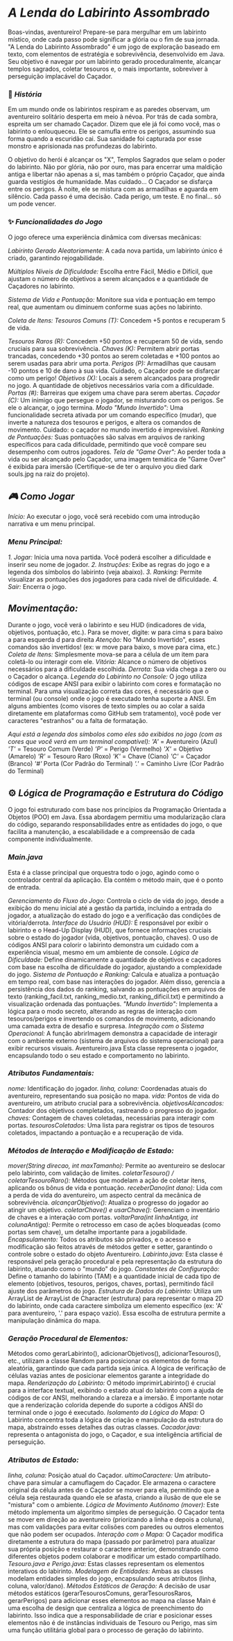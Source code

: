 # *A Lenda do Labirinto Assombrado*
Boas-vindas, aventureiro! Prepare-se para mergulhar em um labirinto místico, onde cada passo pode significar a glória ou o fim de sua jornada. "A Lenda do Labirinto Assombrado" é um jogo de exploração baseado em texto, com elementos de estratégia e sobrevivência, desenvolvido em Java. Seu objetivo é navegar por um labirinto gerado proceduralmente, alcançar templos sagrados, coletar tesouros e, o mais importante, sobreviver à perseguição implacável do Caçador.

### 📜 *História*
Em um mundo onde os labirintos respiram e as paredes observam, um aventureiro solitário desperta em meio à névoa. Por trás de cada sombra, espreita um ser chamado Caçador. Dizem que ele já foi como você, mas o labirinto o enlouqueceu. Ele se camufla entre os perigos, assumindo sua forma quando a escuridão cai. Sua sanidade foi capturada por esse monstro e aprisionada nas profundezas do labirinto.

O objetivo do herói é alcançar os "X", Templos Sagrados que selam o poder do labirinto. Não por glória, não por ouro, mas para encerrar uma maldição antiga e libertar não apenas a si, mas também o próprio Caçador, que ainda guarda vestígios de humanidade. Mas cuidado... O Caçador se disfarça entre os perigos. À noite, ele se mistura com as armadilhas e aguarda em silêncio. Cada passo é uma decisão. Cada perigo, um teste. E no final... só um pode vencer.

### ✨ *Funcionalidades do Jogo*
O jogo oferece uma experiência dinâmica com diversas mecânicas:

*Labirinto Gerado Aleatoriamente:* A cada nova partida, um labirinto único é criado, garantindo rejogabilidade.

*Múltiplos Níveis de Dificuldade:* Escolha entre Fácil, Médio e Difícil, que ajustam o número de objetivos a serem alcançados e a quantidade de Caçadores no labirinto.

*Sistema de Vida e Pontuação:* Monitore sua vida e pontuação em tempo real, que aumentam ou diminuem conforme suas ações no labirinto.

*Coleta de Itens:*
*Tesouros Comuns (T):* Concedem +5 pontos e recuperam 5 de vida.

*Tesouros Raros (R):* Concedem +50 pontos e recuperam 50 de vida, sendo cruciais para sua sobrevivência.
*Chaves (K):* Permitem abrir portas trancadas, concedendo +30 pontos ao serem coletadas e +100 pontos ao serem usadas para abrir uma porta.
*Perigos (P):* Armadilhas que causam -10 pontos e 10 de dano à sua vida. Cuidado, o Caçador pode se disfarçar como um perigo!
*Objetivos (X):* Locais a serem alcançados para progredir no jogo. A quantidade de objetivos necessários varia com a dificuldade.
*Portas (#):* Barreiras que exigem uma chave para serem abertas.
*Caçador (C):* Um inimigo que persegue o jogador, se misturando com os perigos. Se ele o alcançar, o jogo termina.
*Modo "Mundo Invertido":* Uma funcionalidade secreta ativada por um comando específico (mudar), que inverte a natureza dos tesouros e perigos, e altera os comandos de movimento. Cuidado: o caçador no mundo invertido é imprevisível.
*Ranking de Pontuações:* Suas pontuações são salvas em arquivos de ranking específicos para cada dificuldade, permitindo que você compare seu desempenho com outros jogadores.
*Tela de "Game Over":* Ao perder toda a vida ou ser alcançado pelo Caçador, uma imagem temática de "Game Over" é exibida para imersão (Certifique-se de ter o arquivo you died dark souls.jpg na raiz do projeto).
## *🎮 Como Jogar*
*Início:* Ao executar o jogo, você será recebido com uma introdução narrativa e um menu principal.
### *Menu Principal:*
*1. Jogar:* Inicia uma nova partida. Você poderá escolher a dificuldade e inserir seu nome de jogador.
*2. Instruções:* Exibe as regras do jogo e a legenda dos símbolos do labirinto (veja abaixo).
*3. Ranking:* Permite visualizar as pontuações dos jogadores para cada nível de dificuldade.
*4. Sair:* Encerra o jogo.
## *Movimentação:*
Durante o jogo, você verá o labirinto e seu HUD (indicadores de vida, objetivos, pontuação, etc.). Para se mover, digite:
w para cima
s para baixo
a para esquerda
d para direita
*Atenção:* No "Mundo Invertido", esses comandos são invertidos! (ex: w move para baixo, s move para cima, etc.)
*Coleta de Itens:* Simplesmente mova-se para a célula de um item para coletá-lo ou interagir com ele.
*Vitória:* Alcance o número de objetivos necessários para a dificuldade escolhida.
*Derrota:* Sua vida chega a zero ou o Caçador o alcança.
*Legenda do Labirinto no Console:* O jogo utiliza códigos de escape ANSI para exibir o labirinto com cores e formatação no terminal. Para uma visualização correta das cores, é necessário que o terminal (ou console) onde o jogo é executado tenha suporte a ANSI. Em alguns ambientes (como visores de texto simples ou ao colar a saída diretamente em plataformas como GitHub sem tratamento), você pode ver caracteres "estranhos" ou a falta de formatação.

*Aqui está a legenda dos símbolos como eles são exibidos no jogo (com as cores que você verá em um terminal compatível):*
*'A'* = Aventureiro (Azul)
*'T'* = Tesouro Comum (Verde)
*'P'* = Perigo (Vermelho)
*'X'* = Objetivo (Amarelo)
*'R'* = Tesouro Raro (Roxo)
*'K'* = Chave (Ciano)
*'C'* = Caçador (Branco)
*'#'* Porta (Cor Padrão do Terminal)
*'.'* = Caminho Livre (Cor Padrão do Terminal)
## ⚙️ *Lógica de Programação e Estrutura do Código*
O jogo foi estruturado com base nos princípios da Programação Orientada a Objetos (POO) em Java. Essa abordagem permitiu uma modularização clara do código, separando responsabilidades entre as entidades do jogo, o que facilita a manutenção, a escalabilidade e a compreensão de cada componente individualmente.

### *Main.java*
Esta é a classe principal que orquestra todo o jogo, agindo como o controlador central da aplicação. Ela contém o método main, que é o ponto de entrada.

*Gerenciamento do Fluxo do Jogo:* Controla o ciclo de vida do jogo, desde a exibição do menu inicial até a gestão da partida, incluindo a entrada do jogador, a atualização do estado do jogo e a verificação das condições de vitória/derrota.
*Interface do Usuário (HUD):* É responsável por exibir o labirinto e o Head-Up Display (HUD), que fornece informações cruciais sobre o estado do jogador (vida, objetivos, pontuação, chaves). O uso de códigos ANSI para colorir o labirinto demonstra um cuidado com a experiência visual, mesmo em um ambiente de console.
*Lógica de Dificuldade:* Define dinamicamente a quantidade de objetivos e caçadores com base na escolha de dificuldade do jogador, ajustando a complexidade do jogo.
*Sistema de Pontuação e Ranking:* Calcula e atualiza a pontuação em tempo real, com base nas interações do jogador. Além disso, gerencia a persistência dos dados do ranking, salvando as pontuações em arquivos de texto (ranking_facil.txt, ranking_medio.txt, ranking_dificil.txt) e permitindo a visualização ordenada das pontuações.
*"Mundo Invertido":* Implementa a lógica para o modo secreto, alterando as regras de interação com tesouros/perigos e invertendo os comandos de movimento, adicionando uma camada extra de desafio e surpresa.
*Integração com o Sistema Operacional:* A função abrirImagem demonstra a capacidade de interagir com o ambiente externo (sistema de arquivos do sistema operacional) para exibir recursos visuais.
Aventureiro.java
Esta classe representa o jogador, encapsulando todo o seu estado e comportamento no labirinto.

### *Atributos Fundamentais:*
*nome:* Identificação do jogador.
*linha, coluna:* Coordenadas atuais do aventureiro, representando sua posição no mapa.
*vida:* Pontos de vida do aventureiro, um atributo crucial para a sobrevivência.
*objetivosAlcancados:* Contador dos objetivos completados, rastreando o progresso do jogador.
*chaves:* Contagem de chaves coletadas, necessárias para interagir com portas.
*tesourosColetados:* Uma lista para registrar os tipos de tesouros coletados, impactando a pontuação e a recuperação de vida.
### *Métodos de Interação e Modificação de Estado:*
*mover(String direcao, int maxTamanho):* Permite ao aventureiro se deslocar pelo labirinto, com validação de limites.
*coletarTesouro() / coletarTesouroRaro():* Métodos que modelam a ação de coletar itens, aplicando os bônus de vida e pontuação.
*receberDano(int dano):* Lida com a perda de vida do aventureiro, um aspecto central da mecânica de sobrevivência.
*alcançarObjetivo():* Atualiza o progresso do jogador ao atingir um objetivo.
*coletarChave() e usarChave():* Gerenciam o inventário de chaves e a interação com portas.
*voltarPara(int linhaAntiga, int colunaAntiga):* Permite o retrocesso em caso de ações bloqueadas (como portas sem chave), um detalhe importante para a jogabilidade.
*Encapsulamento:* Todos os atributos são privados, e o acesso e modificação são feitos através de métodos getter e setter, garantindo o controle sobre o estado do objeto Aventureiro.
*Labirinto.java:* Esta classe é responsável pela geração procedural e pela representação da estrutura do labirinto, atuando como o "mundo" do jogo.
*Constantes de Configuração:* Define o tamanho do labirinto (TAM) e a quantidade inicial de cada tipo de elemento (objetivos, tesouros, perigos, chaves, portas), permitindo fácil ajuste dos parâmetros do jogo.
*Estrutura de Dados do Labirinto:* Utiliza um ArrayList de ArrayList de Character (estrutura) para representar o mapa 2D do labirinto, onde cada caractere simboliza um elemento específico (ex: 'A' para aventureiro, '.' para espaço vazio). Essa escolha de estrutura permite a manipulação dinâmica do mapa.

### *Geração Procedural de Elementos:*
Métodos como gerarLabirinto(), adicionarObjetivos(), adicionarTesouros(), etc., utilizam a classe Random para posicionar os elementos de forma aleatória, garantindo que cada partida seja única. A lógica de verificação de células vazias antes de posicionar elementos garante a integridade do mapa.
*Renderização do Labirinto:* O método imprimirLabirinto() é crucial para a interface textual, exibindo o estado atual do labirinto com a ajuda de códigos de cor ANSI, melhorando a clareza e a imersão. É importante notar que a renderização colorida depende do suporte a códigos ANSI do terminal onde o jogo é executado.
*Isolamento da Lógica do Mapa:* O Labirinto concentra toda a lógica de criação e manipulação da estrutura do mapa, abstraindo esses detalhes das outras classes.
*Cacador.java:* representa o antagonista do jogo, o Caçador, e sua inteligência artificial de perseguição.

### *Atributos de Estado:*
*linha, coluna:* Posição atual do Caçador.
*ultimoCaractere:* Um atributo-chave para simular a camuflagem do Caçador. Ele armazena o caractere original da célula antes de o Caçador se mover para ela, permitindo que a célula seja restaurada quando ele se afasta, criando a ilusão de que ele se "mistura" com o ambiente.
*Lógica de Movimento Autônomo (mover):* Este método implementa um algoritmo simples de perseguição. O Caçador tenta se mover em direção ao aventureiro (priorizando a linha e depois a coluna), mas com validações para evitar colisões com paredes ou outros elementos que não podem ser ocupados.
*Interação com o Mapa:* O Caçador modifica diretamente a estrutura do mapa (passado por parâmetro) para atualizar sua própria posição e restaurar o caractere anterior, demonstrando como diferentes objetos podem colaborar e modificar um estado compartilhado.
*Tesouro.java e Perigo.java*: Estas classes representam os elementos interativos do labirinto.
*Modelagem de Entidades:* Ambas as classes modelam entidades simples do jogo, encapsulando seus atributos (linha, coluna, valor/dano).
*Métodos Estáticos de Geração:* A decisão de usar métodos estáticos (gerarTesourosComuns, gerarTesourosRaros, gerarPerigos) para adicionar esses elementos ao mapa na classe Main é uma escolha de design que centraliza a lógica de preenchimento do labirinto. Isso indica que a responsabilidade de criar e posicionar esses elementos não é de instâncias individuais de Tesouro ou Perigo, mas sim uma função utilitária global para o processo de geração do labirinto.
